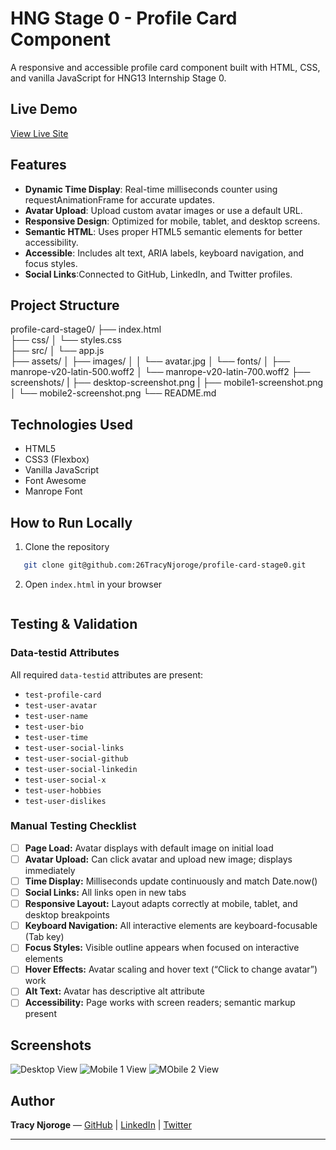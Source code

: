 # HNG Stage 0 - Profile Card Component
A responsive and accessible profile card component built with HTML, CSS, and vanilla JavaScript for HNG13 Internship Stage 0.

## Live Demo
[View Live Site](https://profile-card-two-pearl.vercel.app/)

## Features

- **Dynamic Time Display**: Real-time milliseconds counter using requestAnimationFrame for accurate updates.
- **Avatar Upload**: Upload custom avatar images or use a default URL.
- **Responsive Design**: Optimized for mobile, tablet, and desktop screens.
- **Semantic HTML**: Uses proper HTML5 semantic elements for better accessibility.
- **Accessible**: Includes alt text, ARIA labels, keyboard navigation, and focus styles.
- **Social Links**:Connected to GitHub, LinkedIn, and Twitter profiles.

## Project Structure

profile-card-stage0/
├── index.html          
├── css/
│   └── styles.css      
├── src/
│   └── app.js         
├── assets/
│   ├── images/
│   │   └── avatar.jpg 
│   └── fonts/
│       ├── manrope-v20-latin-500.woff2
│       └── manrope-v20-latin-700.woff2
├── screenshots/ 
|       ├── desktop-screenshot.png
|       ├── mobile1-screenshot.png
│       └── mobile2-screenshot.png
└── README.md           


## Technologies Used

- HTML5
- CSS3 (Flexbox)
- Vanilla JavaScript
- Font Awesome 
- Manrope Font


## How to Run Locally
1. Clone the repository
```bash
   git clone git@github.com:26TracyNjoroge/profile-card-stage0.git
```
2. Open `index.html` in your browser
   ```

## Testing & Validation

### Data-testid Attributes

All required `data-testid` attributes are present:

- `test-profile-card`
- `test-user-avatar`
- `test-user-name`
- `test-user-bio`
- `test-user-time`
- `test-user-social-links`
- `test-user-social-github`
- `test-user-social-linkedin`
- `test-user-social-x`
- `test-user-hobbies`
- `test-user-dislikes`

### Manual Testing Checklist

- [ ] **Page Load:** Avatar displays with default image on initial load  
- [ ] **Avatar Upload:** Can click avatar and upload new image; displays immediately  
- [ ] **Time Display:** Milliseconds update continuously and match Date.now()  
- [ ] **Social Links:** All links open in new tabs
- [ ] **Responsive Layout:** Layout adapts correctly at mobile, tablet, and desktop breakpoints  
- [ ] **Keyboard Navigation:** All interactive elements are keyboard-focusable (Tab key)  
- [ ] **Focus Styles:** Visible outline appears when focused on interactive elements  
- [ ] **Hover Effects:** Avatar scaling and hover text (“Click to change avatar”) work  
- [ ] **Alt Text:** Avatar has descriptive alt attribute  
- [ ] **Accessibility:** Page works with screen readers; semantic markup present  

## Screenshots
![Desktop View](screenshots/desktop-screenshot.png)
![Mobile 1 View](screenshots/mobile1-screenshot.png)
![MObile 2 View](screenshots/mobile2-screenshot.png)


## Author

**Tracy Njoroge** — [GitHub](https://github.com/26TracyNjoroge) | [LinkedIn](https://www.linkedin.com/in/tracynjoroge/) | [Twitter](https://x.com/TracyNjoro90134)

---
